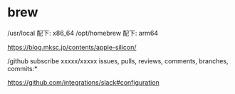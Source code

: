 # brew

/usr/local 配下: x86_64
/opt/homebrew 配下: arm64

https://blog.mksc.jp/contents/apple-silicon/

/github subscribe xxxxx/xxxxx issues, pulls, reviews, comments, branches, commits:*

https://github.com/integrations/slack#configuration